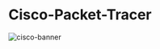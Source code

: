 # Cisco-Packet-Tracer
![cisco-banner](https://user-images.githubusercontent.com/34274686/53763951-11de8100-3edd-11e9-8d4f-c6d8bf6529c4.jpg)
